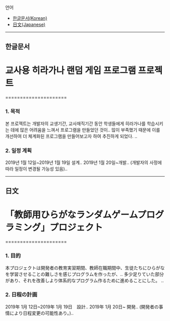 언어
* [한글문서(Korean)](#한글문서)
* [日文(Japanese)](#日文)

------

## 한글문서
# 교사용 히라가나 랜덤 게임 프로그램 프로젝트
=====================
### 1. 목적
본 프로젝트는 개발자의 교생기간, 교사재직기간 동안 학생들에게 히라가나를 학습시키는 데에 많은 어려움을 느껴서 프로그램을 만들었던 것이..
많이 부족했기 때문에 이를 개선하여 더 체계화된 프로그램을 만들어보고자 하여 추진하게 되었다. ..

### 2. 일정 계획
2019년 1월 12일~2019년 1월 19일 설계..
2019년 1월 20일~개발..
(개발자의 사정에 따라 일정이 변경될 가능성 있음)..

------

## 日文
# 「教師用ひらがなランダムゲームプログラミング」プロジェクト
=====================

### 1. 目的
本プロジェクトは開発者の教育実習期間、教師在職期間中、生徒たちにひらがなを学習させることの難しさを感じプログラムを作ったが、..
多少足りていた部分があり、それを改善しより体系的なプログラム作るために進めることにした。 ..

### 2. 日程の計画
2019年 1月 12日~2019年 1月 19日　設計..
2019年 1月 20日~ 開発..
(開発者の事情により日程変更の可能性あり。)..

